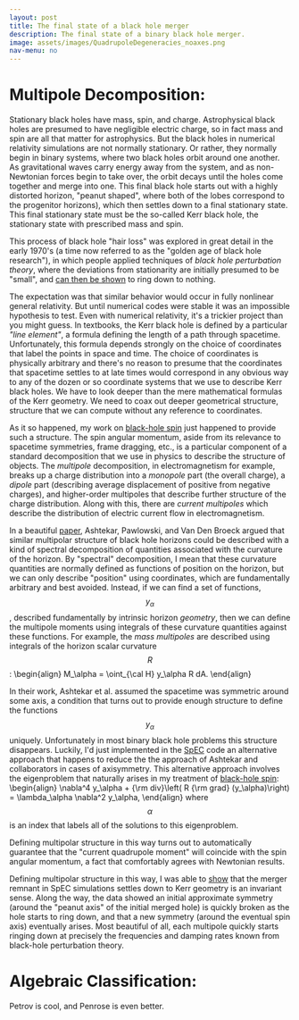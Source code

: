 ```yaml
---
layout: post
title: The final state of a black hole merger
description: The final state of a binary black hole merger.
image: assets/images/QuadrupoleDegeneracies_noaxes.png
nav-menu: no
---
```


<head>
<script src="https://cdn.mathjax.org/mathjax/latest/MathJax.js?config=TeX-AMS-MML_HTMLorMML" type="text/javascript"></script>
</head>



Multipole Decomposition:
========================

Stationary black holes have mass, spin, and charge. Astrophysical black holes are presumed to have negligible electric charge, so in fact mass and spin are all that matter for astrophysics. But the black holes in numerical relativity simulations are not normally stationary. Or rather, they normally begin in binary systems, where two black holes orbit around one another. As gravitational waves carry energy away from the system, and as non-Newtonian forces begin to take over, the orbit decays until the holes come together and merge into one. This final black hole starts out with a highly distorted horizon, "peanut shaped", where both of the lobes correspond to the progenitor horizons), which then settles down to a final stationary state. This final stationary state must be the so-called Kerr black hole, the stationary state with prescribed mass and spin.

This process of black hole "hair loss" was explored in great detail in the early 1970's (a time now referred to as the "golden age of black hole research"), in which people applied techniques of *black hole perturbation theory*, where the deviations from stationarity are initially presumed to be "small", and [can then be shown](http://thesis.library.caltech.edu/5526/) to ring down to nothing.

The expectation was that similar behavior would occur in fully nonlinear general relativity. But until numerical codes were stable it was an impossible hypothesis to test. Even with numerical relativity, it's a trickier project than you might guess. In textbooks, the Kerr black hole is defined by a particular *"line element"*, a formula defining the length of a path through spacetime. Unfortunately, this formula depends strongly on the choice of coordinates that label the points in space and time. The choice of coordinates is physically arbitrary and there's no reason to presume that the coordinates that spacetime settles to at late times would correspond in any obvious way to any of the dozen or so coordinate systems that we use to describe Kerr black holes. We have to look deeper than the mere mathematical formulas of the Kerr geometry. We need to coax out deeper geometrical structure, structure that we can compute without any reference to coordinates. 

As it so happened, my work on [black-hole spin](robowen.org/research/spin.html) just happened to provide such a structure. The spin angular momentum, aside from its relevance to spacetime symmetries, frame dragging, etc., is a particular component of a standard decomposition that we use in physics to describe the structure of objects. The *multipole* decomposition, in electromagnetism for example, breaks up a charge distribution into a *monopole* part (the overall charge), a *dipole* part (describing average displacement of positive from negative charges), and higher-order multipoles that describe further structure of the charge distribution. Along with this, there are *current multipoles* which describe the distribution of electric current flow in electromagnetism.

In a beautiful [paper](http://iopscience.iop.org/article/10.1088/0264-9381/21/11/003/meta), Ashtekar, Pawlowski, and Van Den Broeck argued that similar multipolar structure of black hole horizons could be described with a kind of spectral decomposition of quantities associated with the curvature of the horizon. By "spectral" decomposition, I mean that these curvature quantities are normally defined as functions of position on the horizon, but we can only describe "position" using coordinates, which are fundamentally arbitrary and best avoided. Instead, if we can find a set of functions, $$y_\alpha$$, described fundamentally by intrinsic horizon *geometry*, then we can define the multipole moments using integrals of these curvature quantities against these functions. For example, the *mass multipoles* are described using integrals of the horizon scalar curvature $$R$$:
\begin{align}
M_\alpha = \oint_{\cal H} y_\alpha R dA.
\end{align}

In their work, Ashtekar et al. assumed the spacetime was symmetric around some axis, a condition that turns out to provide enough structure to define the functions $$y_\alpha$$ uniquely. Unfortunately in most binary black hole problems this structure disappears. Luckily, I'd just implemented in the [SpEC](www.black-holes.org/SpEC.html) code an alternative approach that happens to reduce the the approach of Ashtekar and collaborators in cases of axisymmetry. This alternative approach involves the eigenproblem that naturally arises in my treatment of [black-hole spin](robowen.org/research/spin.html):
\begin{align}
\nabla^4 y_\alpha + {\rm div}\left( R {\rm grad} (y_\alpha)\right) = \lambda_\alpha \nabla^2 y_\alpha,
\end{align}
where $$\alpha$$ is an index that labels all of the solutions to this eigenproblem.

Defining multipolar structure in this way turns out to automatically guarantee that the "current quadrupole moment" will coincide with the spin angular momentum, a fact that comfortably agrees with Newtonian results. 

Defining multipolar structure in this way, I was able to [show](http://journals.aps.org/prd/abstract/10.1103/PhysRevD.80.084012) that the merger remnant in SpEC simulations settles down to Kerr geometry is an invariant sense. Along the way, the data showed an initial approximate symmetry (around the "peanut axis" of the initial merged hole) is quickly broken as the hole starts to ring down, and that a new symmetry (around the eventual spin axis) eventually arises. Most beautiful of all, each multipole quickly starts ringing down at precisely the frequencies and damping rates known from black-hole perturbation theory. 



Algebraic Classification:
=========================

Petrov is cool, and Penrose is even better.

